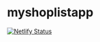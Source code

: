 # myshoplistapp
[![Netlify Status](https://api.netlify.com/api/v1/badges/92acb728-298f-4ea3-b8cd-84bef5162488/deploy-status)](https://app.netlify.com/sites/myshoplistapp/deploys)
